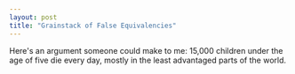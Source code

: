 ```yaml
---
layout: post
title: "Grainstack of False Equivalencies"
---
```


Here's an argument someone could make to me: 15,000 children under the age of five die every day, mostly in the least advantaged parts of the world. 
